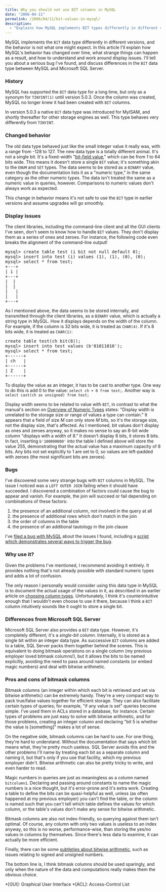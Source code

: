 ```yaml
---
title: Why you should not use BIT columns in MySQL
date: "2006-04-11"
permalink: /2006/04/11/bit-values-in-mysql/
description:
  - "Explains how MySQL implements BIT types differently in different versions, shows how version 5's BIT data type is dangerous, and documents a serious bug in MySQL 5.x."
---
```

MySQL implements the `BIT` data type differently in different versions, and the behavior is not what one might expect. In this article I'll explain how MySQL's behavior has changed over time, what strange things can happen as a result, and how to understand and work around display issues. I'll tell you about a serious bug I've found, and discuss differences in the `BIT` data type between MySQL and Microsoft SQL Server.

### History

MySQL has supported the `BIT` data type for a long time, but only as a synonym for `TINYINT(1)` until version 5.0.3. Once the column was created, MySQL no longer knew it had been created with `BIT` columns.

In version 5.0.3 a native `BIT` data type was introduced for MyISAM, and shortly thereafter for other storage engines as well. This type behaves very differently from `TINYINT`.

### Changed behavior

The old data type behaved just like the small integer value it really was, with a range from -128 to 127. The new data type is a totally different animal. It's not a single bit. It's a fixed-width "[bit-field value][1]," which can be from 1 to 64 bits wide. This means it doesn't store a single `BIT` value; it's something akin to the `ENUM` and `SET` types. The data seems to be stored as a `BINARY` value, even though the documentation lists it as a "numeric type," in the same category as the other numeric types. The data isn't treated the same as a numeric value in queries, however. Comparisons to numeric values don't always work as expected.

This change in behavior means it's not safe to use the `BIT` type in earlier versions and assume upgrades will go smoothly.

### Display issues

The client libraries, including the command-line client and all the GUI clients I've seen, don't seem to know how to handle `BIT` values. They don't display them as a series of ones and zeroes. For instance, the following code even breaks the alignment of the command-line output!

<pre>mysql> create table test (i bit not null default 0);
mysql> insert into test (i) values (1), (1), (0), (0);
mysql> select * from test;
+---+
| i |
+---+
|  |
|  |
|   |
|   |
+---+</pre>

As I mentioned above, the data seems to be stored internally, and transmitted through the client libraries, as a `BINARY` value, which is actually a string type in MySQL. How it displays depends on the width of the column. For example, if the column is 32 bits wide, it is treated as `CHAR(4)`. If it's 8 bits wide, it is treated as `CHAR(1)`:

<pre>create table test(ch bit(8));
mysql> insert into test values (b'01011010');
mysql> select * from test;
+------+
| ch   |
+------+
| Z    |
+------+</pre>

To display the value as an integer, it has to be cast to another type. One way to do this is add 0 to the value: `select ch + 0 from test;`. Another way is `select cast(ch as unsigned) from test;`

Display width seems to be related to value with `BIT`, in contrast to what the manual's section on [Overview of Numeric Types][2] states: "Display width is unrelated to the storage size or range of values a type can contain." It appears that a field of size *M* can only store *M* bits, so it's the storage size, not the display size, that's affected. As I mentioned, bit values don't display as ones and zeroes anyway, so it makes no sense to say an 8-bit wide column "displays with a width of 8." It doesn't display 8 bits, it stores 8 bits. In fact, inserting `b'100000000'` into the table I defined above will store the value 255, demonstrating that the actual value has a maximum capacity of 8 bits. Any bits not set explicitly to 1 are set to 0, so values are left-padded with zeroes (the most significant bits are zeroes).

### Bugs

I've discovered some very strange bugs with `BIT` columns in MySQL. The issue I noticed was a `LEFT OUTER JOIN` failing when it should have succeeded. I discovered a combination of factors could cause the bug to appear and vanish. For example, the join will succeed or fail depending on combinations of these factors:

1.  the presence of an additional column, not involved in the query at all
2.  the presence of additional rows which don't match in the join
3.  the order of columns in the table
4.  the presence of an additional tautology in the join clause

I've [filed a bug with MySQL][3] about the issues I found, including a [script which demonstrates several ways to trigger the bug][4].

### Why use it?

Given the problems I've mentioned, I recommend avoiding it entirely. It provides nothing that's not already possible with standard numeric types and adds a lot of confusion.

The only reason I personally would consider using this data type in MySQL is to document the actual usage of the values in it, as described in an earlier article on [choosing column types][5]. Unfortunately, I think it's counterintuitive enough that I wouldn't even choose to use it there, because I think a `BIT` column intuitively sounds like it ought to store a single bit.

### Differences from Microsoft SQL Server

Microsoft SQL Server also provides a `BIT` data type. However, it's completely different; it's a *single-bit column*. Internally, it is stored as a single bit within an integer data type. As successive `BIT` columns are added to a table, SQL Server packs them together behind the scenes. This is equivalent to doing bitmask operations on a single column (my previous employer loved bitmask columns!), but it allows the bits to be named explicitly, avoiding the need to pass around named constants (or embed magic numbers) and deal with bitwise arithmetic.

### Pros and cons of bitmask columns

Bitmask columns (an integer within which each bit is retrieved and set via bitwise arithmetic) can be extremely handy. They're a very compact way to pack true/false values together for efficient storage. They can also facilitate certain types of queries; for example, "if any value is set" queries become simple. I've used them in ACLs stored in a database, for instance. Certain types of problems are just easy to solve with bitwise arithmetic, and for those problems, creating an integer column and declaring "bit 5 is whether the value is [something]" makes a lot of sense.

On the negative side, bitmask columns can be hard to use. For one thing, they're hard to understand. Without the documentation that says which bit means what, they're pretty much useless. SQL Server avoids this and the other problems I'll name by treating each bit as a separate column and naming it, but that's only if you use that facility, which my previous employer didn't. Bitwise arithmetic can also be pretty tricky to write, and even harder to read.

Magic numbers in queries are just as meaningless as a column named `bitcolumn1`. Declaring and passing around constants to name the magic numbers is a nice thought, but it's error-prone and it's extra work. Creating a table to define the bits can be quasi-helpful as well, unless (as often happened at my previous employer) you can't find the table, or the column is named such that you can't tell which table defines the values for which column, or the table's values don't make any sense for bitwise arithmetic.

Bitmask columns are also not index-friendly, so querying against them isn't optimal. Of course, any column with only two values is useless to an index anyway, so this is no worse, performance-wise, than storing the yes/no values in columns by themselves. Since there's less data to examine, it can actually be more efficient.

Finally, there can be some [subtleties about bitwise arithmetic][6], such as issues relating to signed and unsigned numbers.

The bottom line is, I think bitmask columns should be used sparingly, and only when the nature of the data and computations really makes them the obvious choice.

 [1]: http://dev.mysql.com/doc/refman/5.0/en/bit-field-values.html
 [2]: http://dev.mysql.com/doc/refman/5.0/en/numeric-type-overview.html
 [3]: http://bugs.mysql.com/bug.php?id=18895
 [4]: /articles/reproduce-bit-bug.sql
 [5]: /blog/2006/02/07/how-to-choose-sql-column-types/
 [6]: /blog/2005/09/28/bitwise-arithmetic/

 *[GUI]: Graphical User Interface
 *[ACL]: Access-Control List
